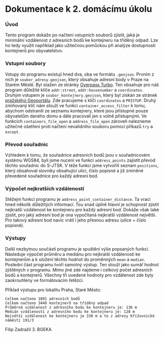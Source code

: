 # Dokumentace k 2. domácímu úkolu

### Úvod
Tento program dokáže po načtení vstupních souborů zjistit, jaká je minimální vzdálenost z adresních bodů ke kontejneru na tříděný odpad. Lze ho tedy využít například jako užitečnou pomůckou při analýze dostupnosti kontejnerů pro obyvatelstvo.

### Vstupní soubory
Vstupy do programu existují hned dva, oba ve formátu `.geojson`. Prvním z nich je `soubor_adresy.geojson`, který obsahuje adresní body v Praze na Starém Městě. Byl stažen ze stránky [Overpass Turbo](http://overpass-turbo.eu/). Ten obsahuje pro náš program důležité klíče `addr:street`, `addr:housenumber` a `coordinates`. Druhým vstupem je `soubor_kontejnery.geojson`, který byl získán ze stránek [pražského Geoportálu](https://www.geoportalpraha.cz/cs/data/otevrena-data/8726EF0E-0834-463B-9E5F-FE09E62D73FB). Zde pracujeme s klíči `coordinates` a `PRISTUP`. Druhý zmiňovaný klíč nám slouží ve funkci `container_access_filter` k tomu, abychom odstranili ze seznamu kontejnery, které jsou přístupné pouze obyvatelům daného domu a dále pracovali jen s volně přístupnými. Ve funkcích `containers_file_open` a `address_file_open` zároveň nalezneme užitečné ošetření proti načtení nevalidního souboru pomocí příkazů `try` a `except`. 

### Převod souřadnic
Vzhledem k tomu, že souřadnice adresních bodů jsou v souřadnicovém systému WGS84, byli jsme nuceni ve funkci `address_points` zajistit převod těchto souřadnic do S-JTSK. V téže funkci jsme vytvořili seznam `positions`, který obsahoval slovníky obsahující ulici, číslo popisné a již zmíněné převedené souřadnice pro každý adresní bod. 

### Výpočet nejkratších vzdáleností
Stěžejní funkcí programu je `address_point_container_distance`. Ta vrací hned několik důležitých informací. Tou snad úplně hlavní je schopnost zjistit nejkratší vzdálenost ke kontejneru pro každý adresní bod. Dokáže však také zjistit, pro jaký adresní bod je ona vypočítaná nejkratší vzdálenost největší. Pro takový adresní bod navíc vrátí i jeho přesnou adresu (ulice + číslo popisné).

### Výstupy
Další nezbytnou součástí programu je spuštění výše popsaných funkcí. Následuje výpočet průměru a mediánu pro nejkratší vzdálenosti ke kontejnerům a k uložení těchto hodnot do proměnných `mean` a `median`. Poslední část programu tvoří samotný výstup. Ten slouží jako sumář hodnot zjištěných v programu. Mimo jiné zde najdeme i celkový počet adresních bodů a kontejnerů. Všechny tři uvedené hodnoty pro vzdálenost zde byly zaokrouhleny ve formátovacím řetězci.

Příklad výstupu pro lokalitu Praha, Staré Město:
```
Celkem načteno 1891 adresních bodů
Celkem načteno 3449 kontejnerů na tříděný odpad
Průměrná vzdálenost z adresního bodu ke kontejneru je: 136 m
Medián vzdáleností z adresního bodu ke kontejneru je: 128 m
Největší vzdálenost ke kontejneru je 330 m a to z adresy Křižovnické náměstí 191/3
```

Filip Zadražil
3. BGEKA
